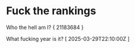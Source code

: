 # Fuck the rankings

Who the hell am I?
{ 21183684 }

What fucking year is it?
[ 2025-03-29T22:10:00Z ]
